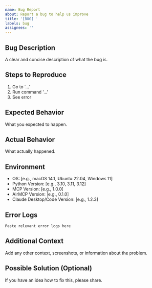 ```yaml
---
name: Bug Report
about: Report a bug to help us improve
title: '[BUG] '
labels: bug
assignees: ''
---
```


## Bug Description
A clear and concise description of what the bug is.

## Steps to Reproduce
1. Go to '...'
2. Run command '...'
3. See error

## Expected Behavior
What you expected to happen.

## Actual Behavior
What actually happened.

## Environment
- OS: [e.g., macOS 14.1, Ubuntu 22.04, Windows 11]
- Python Version: [e.g., 3.10, 3.11, 3.12]
- MCP Version: [e.g., 1.0.0]
- AirMCP Version: [e.g., 0.1.0]
- Claude Desktop/Code Version: [e.g., 1.2.3]

## Error Logs
```
Paste relevant error logs here
```

## Additional Context
Add any other context, screenshots, or information about the problem.

## Possible Solution (Optional)
If you have an idea how to fix this, please share.
